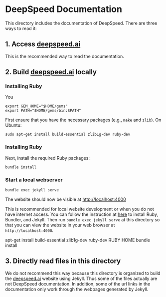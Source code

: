 # DeepSpeed Documentation

This directory includes the documentation of DeepSpeed. There are three ways to read it:

## 1. Access [deepspeed.ai](https://www.deepspeed.ai/)

This is the recommended way to read the documentation.

## 2. Build [deepspeed.ai](https://www.deepspeed.ai/) locally


### Installing Ruby
You

```
export GEM_HOME="$HOME/gems"
export PATH="$HOME/gems/bin:$PATH"
```

First ensure that you have the necessary packages (e.g., `make` and `zlib`). On Ubuntu:
```
sudo apt-get install build-essential zlib1g-dev ruby-dev
```

### Installing Ruby
Next, install the required Ruby packages:
```
bundle install
```

### Start a local webserver
```
bundle exec jekyll serve
```
The website should now be visible at [http://localhost:4000](http://localhost:4000)

This is recommended for local website development or when you do not have internet access. You can follow the instruction at [here](https://help.github.com/en/github/working-with-github-pages/testing-your-github-pages-site-locally-with-jekyll) to install Ruby, Bundler, and Jekyll. Then run `bundle exec jekyll serve` at this directory so that you can view the website in your web browser at `http://localhost:4000`.

apt-get install build-essential zlib1g-dev ruby-dev
RUBY HOME
bundle install


## 3. Directly read files in this directory

We do not recommend this way because this directory is organized to build the [deepspeed.ai](https://www.deepspeed.ai/) website using Jekyll. Thus some of the files actually are not DeepSpeed documentation. In addition, some of the url links in the documentation only work through the webpages generated by Jekyll.
